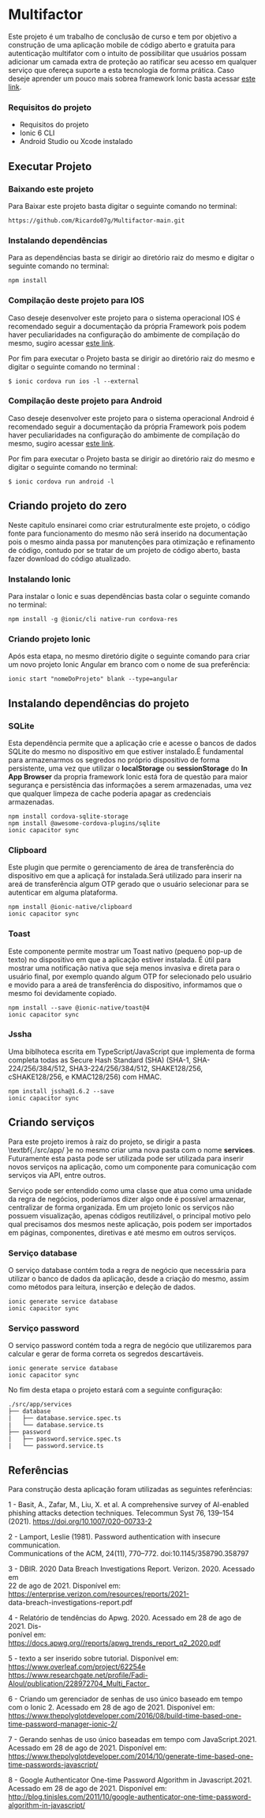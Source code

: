 # Multifactor

Este projeto é um trabalho de conclusão de curso e tem por objetivo a construção de uma aplicação mobile de código aberto e gratuita para autenticação multifator com o intuito de possibilitar  que usuários possam adicionar um camada extra de proteção ao ratificar seu acesso em qualquer serviço que ofereça suporte a esta tecnologia de forma prática. Caso deseje aprender um pouco mais sobrea framework Ionic basta acessar [este link](https://ionicframework.com/docs/).

### Requisitos do projeto
* Requisitos do projeto
* Ionic 6 CLI
* Android Studio ou Xcode instalado

## Executar Projeto

###  Baixando este projeto
 Para Baixar este projeto basta digitar o seguinte comando no terminal:

    https://github.com/Ricardo07g/Multifactor-main.git
  
  ###  Instalando dependências 
 Para as dependências basta se dirigir ao diretório raiz do mesmo e digitar o seguinte comando no terminal:

    npm install

###  Compilação deste projeto para IOS
Caso deseje desenvolver este projeto para o sistema operacional IOS é recomendado seguir a documentação da própria Framework pois podem haver peculiaridades na configuração do ambimente de compilação do mesmo, sugiro acessar [este link](https://ionicframework.com/docs/developing/ios).

Por fim para executar o Projeto basta se dirigir ao diretório raiz do mesmo e digitar o seguinte comando no terminal :

    $ ionic cordova run ios -l --external
    
###  Compilação deste projeto para Android
Caso deseje desenvolver este projeto para o sistema operacional Android é recomendado seguir a documentação da própria Framework pois podem haver peculiaridades na configuração do ambimente de compilação do mesmo, sugiro acessar [este link](https://ionicframework.com/docs/developing/android).

Por fim para executar o Projeto basta se dirigir ao diretório raiz do mesmo e digitar o seguinte comando no terminal:

    $ ionic cordova run android -l
    
## Criando projeto do zero
Neste capitulo ensinarei como criar estruturalmente este projeto, o código fonte para funcionamento do mesmo não será inserido na documentação pois o mesmo ainda passa por manutenções para otimização e refinamento de código, contudo por se tratar de um projeto de código aberto, basta fazer download do código atualizado.

###  Instalando Ionic
 Para instalar o Ionic e suas dependências basta colar o seguinte comando no terminal:

    npm install -g @ionic/cli native-run cordova-res

###  Criando projeto Ionic
 Após esta etapa, no mesmo diretório digite o seguinte comando para criar um novo projeto Ionic Angular em branco com o nome de sua preferência:	

    ionic start "nomeDoProjeto" blank --type=angular

  ## Instalando dependências do projeto

###  SQLite
Esta dependência permite que a aplicação crie e acesse o bancos de dados SQLite do mesmo no dispositivo em que estiver instalado.É fundamental para armazenarmos os segredos no próprio dispositivo de forma persistente, uma vez que utilizar o **localStorage** ou **sessionStorage** do **In App Browser** da propria framework Ionic está fora de questão para maior segurança e persistência das informações a serem armazenadas, uma vez que qualquer limpeza de cache poderia apagar as credenciais armazenadas.

    npm install cordova-sqlite-storage
    npm install @awesome-cordova-plugins/sqlite
    ionic capacitor sync

### Clipboard
Este plugin que permite o gerenciamento de área de transferência do dispositivo em que a aplicaçã for instalada.Será utilizado para inserir na areá de transferência algum OTP gerado que o usuário selecionar para se autenticar em alguma plataforma.

    npm install @ionic-native/clipboard
    ionic capacitor sync

### Toast
Este componente permite mostrar um Toast nativo (pequeno pop-up de texto) no dispositivo em que a aplicação estiver instalada. É útil para mostrar uma notificação nativa que seja menos invasiva e direta para o usuário final, por exemplo quando algum OTP for selecionado pelo usuário e movido para a  areá de transferência do dispositivo, informamos que o mesmo foi devidamente copiado.

    npm install --save @ionic-native/toast@4
    ionic capacitor sync

### Jssha
Uma biblhoteca escrita em TypeScript/JavaScript que implementa de forma completa todas as Secure Hash Standard (SHA) (SHA-1, SHA-224/256/384/512, SHA3-224/256/384/512, SHAKE128/256, cSHAKE128/256, e KMAC128/256) com HMAC.

    npm install jssha@1.6.2 --save
    ionic capacitor sync
    
## Criando serviços 
Para este projeto iremos à raiz do projeto, se dirigir a pasta \textbf{./src/app/ }e no mesmo criar uma nova pasta com o nome **services**. Futuramente esta pasta pode ser utilizada pode ser utilizada para inserir novos serviços na aplicação, como um componente para comunicação com serviços via API, entre outros.

 Serviço pode ser entendido como uma classe que atua como uma unidade da regra de negócios, poderíamos dizer algo onde é possível armazenar, centralizar de forma organizada. Em um projeto Ionic os serviços não possuem visualização, apenas códigos reutilizável, o principal motivo pelo qual precisamos dos mesmos neste aplicação, pois podem ser importados em páginas, componentes, diretivas e até mesmo em outros serviços. 


### Serviço database
O serviço  database  contém toda a regra de negócio que necessária para utilizar o  banco de dados da aplicação, desde a criação do mesmo, assim como métodos para leitura,  inserção e deleção de dados.

    ionic generate service database
    ionic capacitor sync

### Serviço password 
O serviço password  contém toda a regra de negócio que utilizaremos para   calcular e gerar de forma correta os segredos descartáveis.

    ionic generate service database
    ionic capacitor sync
    
  No fim desta etapa o projeto estará com a seguinte configuração:
```
./src/app/services
├── database
|   ├── database.service.spec.ts
|   └── database.service.ts
├── password
|   ├── password.service.spec.ts
|   └── password.service.ts
```
## Referências
Para construção desta aplicação foram utilizadas as seguintes referências:

1 - Basit, A., Zafar, M., Liu, X. et al. A comprehensive survey of AI-enabled  
phishing attacks detection techniques. Telecommun Syst 76, 139–154 (2021). https://doi.org/10.1007/020-00733-2  

2 - Lamport, Leslie (1981). Password authentication with insecure communication.  
Communications of the ACM, 24(11), 770–772. doi:10.1145/358790.358797  

3 - DBIR. 2020 Data Breach Investigations Report. Verizon. 2020. Acessado em  
22 de ago de 2021. Disponível em: https://enterprise.verizon.com/resources/reports/2021-  
data-breach-investigations-report.pdf  

4 - Relatório de tendências do Apwg. 2020. Acessado em 28 de ago de 2021. Dis-  
ponível em:  https://docs.apwg.org//reports/apwg_trends_report_q2_2020.pdf  

5 - texto a ser inserido sobre tutorial. Disponível em: https://www.overleaf.com/project/62254e  
https://www.researchgate.net/profile/Fadi-Aloul/publication/228972704_Multi_Factor_

6 - Criando um gerenciador de senhas de uso único baseado em tempo com o Ionic 2.  Acessado em 28 de ago de 2021. Disponível em: https://www.thepolyglotdeveloper.com/2016/08/build-time-based-one-time-password-manager-ionic-2/

7 - Gerando senhas de uso único baseadas em tempo com JavaScript.2021. Acessado em 28 de ago de 2021. Disponível em: https://www.thepolyglotdeveloper.com/2014/10/generate-time-based-one-time-passwords-javascript/

8 - Google Authenticator One-time Password Algorithm in Javascript.2021. Acessado em 28 de ago de 2021. Disponível em:
http://blog.tinisles.com/2011/10/google-authenticator-one-time-password-algorithm-in-javascript/
